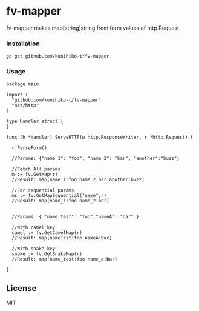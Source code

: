 # fv-mapper

fv-mapper makes map[string]string from form values of http.Request.

### Installation

```
go get github.com/kunihiko-t/fv-mapper
```

### Usage

```golang
package main

import (
  "github.com/kunihiko-t/fv-mapper"
  "net/http"
)

type Handler struct {
}

func (h *Handler) ServeHTTP(w http.ResponseWriter, r *http.Request) {

  r.ParseForm()

  //Params: {"name_1": "foo", "name_2": "bar", "another":"buzz"}

  //Fetch All params
  m := fv.GetMap(r)
  //Result: map[name_1:foo name_2:bar another:buzz]

  //For sequential params
  ms := fv.GetMapSequential("name",r)
  //Result: map[name_1:foo name_2:bar]


  //Params: { "name_test": "foo","nameA": "bar" }

  //With camel key
  camel := fv.GetCamelMap(r)
  //Result: map[nameTest:foo nameA:bar]

  //With snake key
  snake := fv.GetSnakeMap(r)
  //Result: map[name_test:foo name_a:bar]

}

```

## License
MIT
